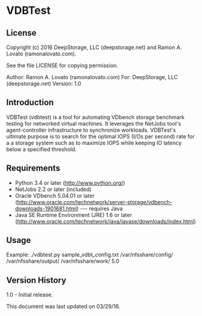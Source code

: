 # VDBTest

## License
Copyright (c) 2016 DeepStorage, LLC (deepstorage.net) and Ramon A. Lovato (ramonalovato.com).

See the file LICENSE for copying permission.

Author: Ramon A. Lovato (ramonalovato.com)
For: DeepStorage, LLC (deepstorage.net)
Version: 1.0

## Introduction
VDBTest (vdbtest) is a tool for automating VDbench storage benchmark testing for networked virtual machines. It leverages the NetJobs tool's agent-controller infrastructure to synchronize workloads. VDBTest's ultimate purpose is to search for the optimal IOPS (I/Os per second) rate for a a storage system such as to maximize IOPS while keeping IO latency below a specified threshold.

## Requirements
- Python 3.4 or later (http://www.python.org/)
- NetJobs 2.2 or later (included)
- Oracle VDbench 5.04.01 or later (http://www.oracle.com/technetwork/server-storage/vdbench-downloads-1901681.html) --- requires Java
- Java SE Runtime Environment (JRE) 1.6 or later (http://www.oracle.com/technetwork/java/javase/downloads/index.html)

## Usage
Example: ./vdbtest.py sample_vdbt_config.txt /var/nfsshare/config/ /var/nfsshare/output/ /var/nfsshare/work/ 5.0

## Version History
1.0 - Initial release.



This document was last updated on 03/29/16.
